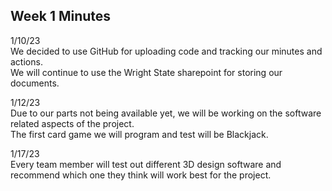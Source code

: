 ## Week 1 Minutes
1/10/23 <br />
We decided to use GitHub for uploading code and tracking our minutes and actions. <br />
We will continue to use the Wright State sharepoint for storing our documents. <br />

1/12/23 <br />
Due to our parts not being available yet, we will be working on the software related aspects of the project. <br />
The first card game we will program and test will be Blackjack. <br />

1/17/23 <br />
Every team member will test out different 3D design software and recommend which one they think will work best for the project. <br />
